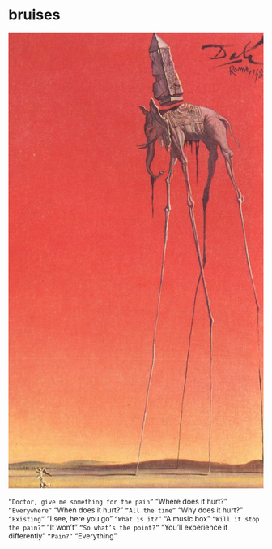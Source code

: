 # bruises
![bruises](images/bruises.jpeg)

`“Doctor, give me something for the pain”`
“Where does it hurt?”
`“Everywhere”`
“When does it hurt?”
`“All the time”`
“Why does it hurt?”
`“Existing”`
“I see, here you go”
`“What is it?”`
“A music box”
`“Will it stop the pain?”`
“It won’t”
`“So what’s the point?”`
“You’ll experience it differently”
`“Pain?”`
“Everything”

